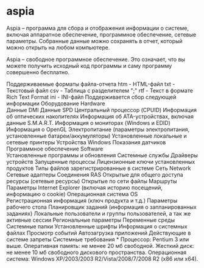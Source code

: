 # aspia
Aspia – программа для сбора и отображения информации о системе, включая аппаратное обеспечение, программное обеспечение, сетевые параметры. Собранные данные можно сохранять в отчет, который можно открыть на любом компьютере.

Aspia – свободное программное обеспечение. Это означает, что вы можете получить исходный код программы и саму программу совершенно бесплатно.

Поддерживаемые форматы файла-отчета
htm - HTML-файл
txt - Текстовый файл
csv - Таблица с разделителем ";"
rtf - Текст в формате Rich Text Format
ini - INI-файл
Поддерживается сбор следующей информации
Оборудование
Hardware	
Данные DMI
Данные SPD
Центральный процессор (CPUID)
Информация об оптических накопителях
Информация об ATA-устройствах, включая данные S.M.A.R.T.
Информация о мониторах (Windows и EDID)
Информация о OpenGL
Электропитание (параметры электропитания, установленные батареи/аккумуляторы)
Установленные локальные и сетевые принтеры
Устройства Windows
Показания датчиков
Программное обеспечение
Software	
Установленные программы и обновления
Системные службы
Драйверы устройств
Запущенные процессы
Лицензионные ключи установленных продуктов
Типы файлов зарегистрированные в системе
Сеть
Network	
Сетевые адаптеры
Соединения RAS
Открытые для общего доступа ресурсы (сетевые ресурсы)
Открытые по сети файлы
Маршруты
Параметры Internet Explorer (включая историю посещений, информацию о cookie)
Операционная система
OS	
Регистрационная информация (ключ продукта и т.д.)
Параметры рабочего стола
Планировщик заданий (информация о запланированных заданиях)
Локальные пользователи и группы пользователей, а так же активные сессии
Региональные параметры
Переменные среды
Системные папки
Установленные шрифты
Информация о системных файлах
Просмотр событий
Автозагрузка приложений
Действующие в системе запреты
Системные требования *
Процессор: Pentium 3 или выше.
Оперативная память: не менее 20 мб свободной.
Жесткий диск: не менее 10 мб свободного дискового пространства.
Операционная система: Windows XP/2003/2003 R2/Vista/2008/7/2008 R2 (x86 или x64).
